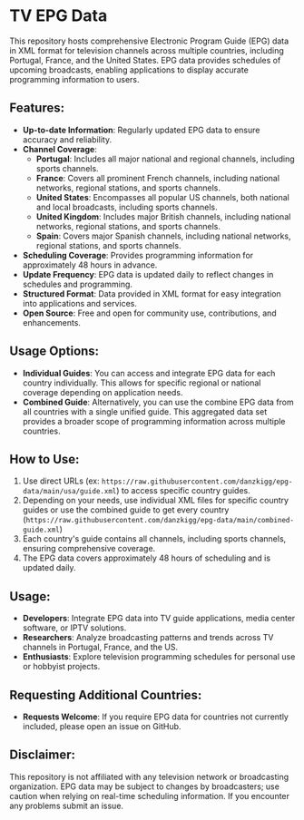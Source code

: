 # TV EPG Data

This repository hosts comprehensive Electronic Program Guide (EPG) data in XML format for television channels across multiple countries, including Portugal, France, and the United States. EPG data provides schedules of upcoming broadcasts, enabling applications to display accurate programming information to users.

## Features:
- **Up-to-date Information**: Regularly updated EPG data to ensure accuracy and reliability.
- **Channel Coverage**:
  - **Portugal**: Includes all major national and regional channels, including sports channels.
  - **France**: Covers all prominent French channels, including national networks, regional stations, and sports channels.
  - **United States**: Encompasses all popular US channels, both national and local broadcasts, including sports channels.
  - **United Kingdom**: Includes major British channels, including national networks, regional stations, and sports channels.
  - **Spain**: Covers major Spanish channels, including national networks, regional stations, and sports channels.
- **Scheduling Coverage**: Provides programming information for approximately 48 hours in advance.
- **Update Frequency**: EPG data is updated daily to reflect changes in schedules and programming.
- **Structured Format**: Data provided in XML format for easy integration into applications and services.
- **Open Source**: Free and open for community use, contributions, and enhancements.

## Usage Options:
- **Individual Guides**: You can access and integrate EPG data for each country individually. This allows for specific regional or national coverage depending on application needs.
- **Combined Guide**: Alternatively, you can use the combine EPG data from all countries with a single unified guide. This aggregated data set provides a broader scope of programming information across multiple countries.

## How to Use:
1. Use direct URLs (ex: `https://raw.githubusercontent.com/danzkigg/epg-data/main/usa/guide.xml`) to access specific country guides.
2. Depending on your needs, use individual XML files for specific country guides or use the combined guide to get every country (`https://raw.githubusercontent.com/danzkigg/epg-data/main/combined-guide.xml`)
3. Each country's guide contains all channels, including sports channels, ensuring comprehensive coverage.
4. The EPG data covers approximately 48 hours of scheduling and is updated daily.

## Usage:
- **Developers**: Integrate EPG data into TV guide applications, media center software, or IPTV solutions.
- **Researchers**: Analyze broadcasting patterns and trends across TV channels in Portugal, France, and the US.
- **Enthusiasts**: Explore television programming schedules for personal use or hobbyist projects.

## Requesting Additional Countries:
- **Requests Welcome**: If you require EPG data for countries not currently included, please open an issue on GitHub.

## Disclaimer:
This repository is not affiliated with any television network or broadcasting organization. EPG data may be subject to changes by broadcasters; use caution when relying on real-time scheduling information. If you encounter any problems submit an issue.





